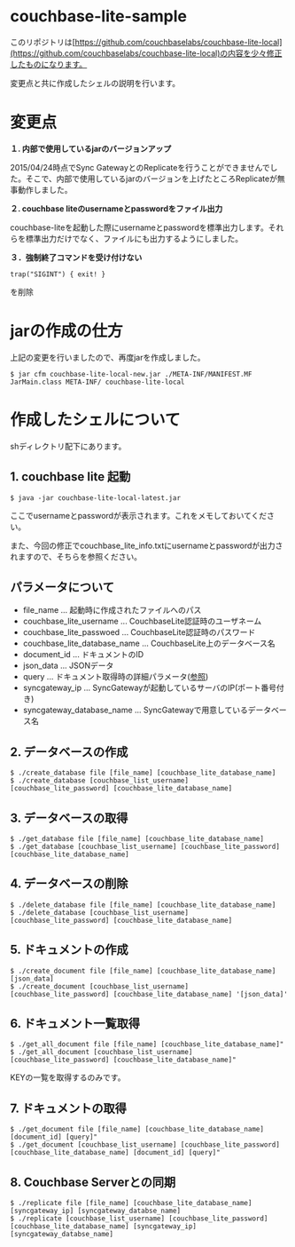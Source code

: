 # couchbase-lite-sample

このリポジトリは[https://github.com/couchbaselabs/couchbase-lite-local](https://github.com/couchbaselabs/couchbase-lite-local)の内容を少々修正したものになります。

変更点と共に作成したシェルの説明を行います。

# 変更点

**１. 内部で使用しているjarのバージョンアップ**

2015/04/24時点でSync GatewayとのReplicateを行うことができませんでした。そこで、内部で使用しているjarのバージョンを上げたところReplicateが無事動作しました。

**２. couchbase liteのusernameとpasswordをファイル出力**

couchbase-liteを起動した際にusernameとpasswordを標準出力します。それらを標準出力だけでなく、ファイルにも出力するようにしました。

**３．強制終了コマンドを受け付けない**

    trap("SIGINT") { exit! }

を削除

# jarの作成の仕方
上記の変更を行いましたので、再度jarを作成しました。

    $ jar cfm couchbase-lite-local-new.jar ./META-INF/MANIFEST.MF JarMain.class META-INF/ couchbase-lite-local

# 作成したシェルについて
shディレクトリ配下にあります。

## 1. couchbase lite 起動

    $ java -jar couchbase-lite-local-latest.jar

ここでusernameとpasswordが表示されます。これをメモしておいてください。

また、今回の修正でcouchbase_lite_info.txtにusernameとpasswordが出力されますので、そちらを参照ください。

## パラメータについて
 * file_name ... 起動時に作成されたファイルへのパス
 * couchbase_lite_username ... CouchbaseLite認証時のユーザネーム
 * couchbase_lite_passwoed ... CouchbaseLite認証時のパスワード
 * couchbase_lite_database_name ... CouchbaseLite上のデータベース名
 * document_id ... ドキュメントのID
 * json_data ... JSONデータ
 * query ... ドキュメント取得時の詳細パラメータ([参照](http://developer.couchbase.com/mobile/develop/references/couchbase-lite/rest-api/local-document/get---db--local--local-doc-/index.html))
 * syncgateway_ip ... SyncGatewayが起動しているサーバのIP(ポート番号付き)
 * syncgateway_database_name ... SyncGatewayで用意しているデータベース名

## 2. データベースの作成

    $ ./create_database file [file_name] [couchbase_lite_database_name]
    $ ./create_database [couchbase_list_username] [couchbase_lite_password] [couchbase_lite_database_name]

## 3. データベースの取得

    $ ./get_database file [file_name] [couchbase_lite_database_name]
    $ ./get_database [couchbase_list_username] [couchbase_lite_password] [couchbase_lite_database_name]

## 4. データベースの削除

    $ ./delete_database file [file_name] [couchbase_lite_database_name]
    $ ./delete_database [couchbase_list_username] [couchbase_lite_password] [couchbase_lite_database_name]

## 5. ドキュメントの作成

    $ ./create_document file [file_name] [couchbase_lite_database_name] [json_data]
    $ ./create_document [couchbase_list_username] [couchbase_lite_password] [couchbase_lite_database_name] '[json_data]'

## 6. ドキュメント一覧取得

    $ ./get_all_document file [file_name] [couchbase_lite_database_name]"
    $ ./get_all_document [couchbase_list_username] [couchbase_lite_password] [couchbase_lite_database_name]"

KEYの一覧を取得するのみです。

## 7. ドキュメントの取得

    $ ./get_document file [file_name] [couchbase_lite_database_name] [document_id] [query]"
    $ ./get_document [couchbase_list_username] [couchbase_lite_password] [couchbase_lite_database_name] [document_id] [query]"

## 8. Couchbase Serverとの同期

    $ ./replicate file [file_name] [couchbase_lite_database_name] [syncgateway_ip] [syncgateway_databse_name]
    $ ./replicate [couchbase_list_username] [couchbase_lite_password] [couchbase_lite_database_name] [syncgateway_ip] [syncgateway_databse_name]

